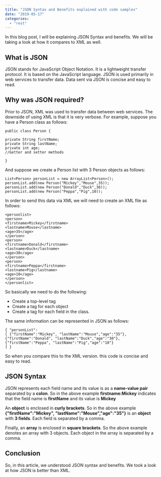 ```yaml
---
title: "JSON Syntax and Benefits explained with code samples"
date: "2019-05-17"
categories: 
  - "rest"
---
```


In this blog post, I will be explaining JSON Syntax and benefits. We will be taking a look at how it compares to XML as well.

## What is JSON

JSON stands for JavaScript Object Notation. It is a lightweight transfer protocol. It is based on the JavaScript language. JSON is used primarily in web services to transfer data. Data sent via JSON is concise and easy to read.

## Why was JSON required?

Prior to JSON, XML was used to transfer data between web services. The downside of using XML is that it is very verbose. For example, suppose you have a Person class as follows:

```
public class Person { 

private String firstName; 
private String lastName; 
private int age; 
//Getter and setter methods 

}
```

And suppose we create a Person list with 3 Person objects as follows:

```
List<Person> personList = new ArrayList<Person>(); 
personList.add(new Person("Mickey","Mouse",35)); 
personList.add(new Person("Donald","Duck",30)); 
personList.add(new Person("Peppa","Pig",10));
```

In order to send this data via XML we will need to create an XML file as follows:

```
<personlist> 
<person> 
<firstname>Mickey</firstname> 
<lastname>Mouse</lastname> 
<age>35</age> 
</person> 
<person> 
<firstname>Donald</firstname> 
<lastname>Duck</lastname> 
<age>30</age> 
</person> 
<person> 
<firstname>Peppa</firstname> 
<lastname>Pig</lastname> 
<age>10</age> 
</person> 
</personlist>
```

So basically we need to do the following:

- Create a top-level tag
- Create a tag for each object
- Create a tag for each field in the class.

The same information can be represented in JSON as follows:

```
{ "personList":
[ {"firstName":"Mickey", "lastName":"Mouse","age":"35"}, 
{"firstName":"Donald", "lastName":"Duck","age":"30"}, 
{"firstName":"Peppa", "lastName":"Pig","age":"10"} 
] }
```

So when you compare this to the XML version. this code is concise and easy to read.

## JSON Syntax

JSON represents each field name and its value is as a **name-value pair** separated by a **colon**. So in the above example **firstname:Mickey** indicates that the field name is **firstName** and its value is **Mickey**

An **object** is enclosed in **curly brackets**. So in the above example **{"firstName":"Mickey", "lastName":"Mouse","age":"35"}** is an **object** with **3 fields**. Each field is separated by a comma.

Finally, an **array** is enclosed in **square brackets**. So the above example denotes an array with 3 objects. Each object in the array is separated by a comma.

## Conclusion

So, in this article, we understood JSON syntax and benefits. We took a look at how JSON is better than XML.
